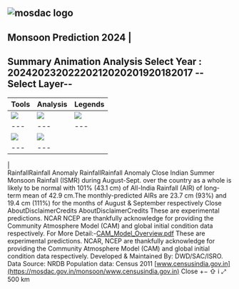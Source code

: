 ![mosdac logo](https://mosdac.gov.in/monsoon/assets/img/transparent_mosdac_rapid.png)  
---  
Monsoon Prediction 2024 |   
---  
Summary  Animation  Analysis  **Select Year :** 20242023202220212020201920182017
--Select Layer--  
---  
Tools | Analysis | Legends  
---|---|---  
![](https://mosdac.gov.in/monsoon/assets/img/area-icon-small.png) |  ![](https://mosdac.gov.in/monsoon/assets/img/distance-icon-small.png) |  ![](https://mosdac.gov.in/monsoon/assets/img/graticule-icon-small.png)  
---|---|---  
![](https://mosdac.gov.in/monsoon/assets/img/point_icon.png) |  ![](https://mosdac.gov.in/monsoon/assets/img/time_series_c.png)  
---|---  
|   
RainfallRainfall Anomaly RainfallRainfall Anomaly Close
Indian Summer Monsoon Rainfall (ISMR) during August-Sept. over the country as a whole is likely to be normal with 101% (43.1 cm) of All-India Rainfall (AIR) of long-term mean of 42.9 cm.The monthly-predicted AIRs are 23.7 cm (93%) and 19.4 cm (111%) for the months of August & September respectively
Close
AboutDisclaimerCredits AboutDisclaimerCredits
These are experimental predictions. NCAR NCEP are thankfully acknowledge for providing the Community Atmosphere Model (CAM) and global initial condition data respectively. For More Detail:-[CAM_Model_Overview.pdf](https://mosdac.gov.in/monsoon/assets/documents/CAM_Model_Overview.pdf)
These are experimental predictions. NCAR, NCEP are thankfully acknowledge for providing the Community Atmosphere Model (CAM) and global initial condition data respectively. Developed & Maintained By: DWD/SAC/ISRO.
Data Source: NRDB Population data: Census 2011 [www.censusindia.gov.in](https://mosdac.gov.in/monsoon/www.censusindia.gov.in)
Close
[](https://mosdac.gov.in/monsoon/)
+−
⇧
i
⤢
500 km
